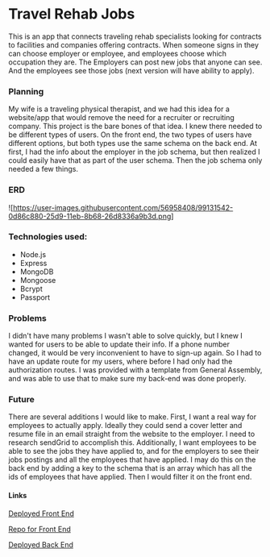 # Travel Rehab Jobs
This is an app that connects traveling rehab specialists looking for contracts to facilities and companies offering contracts. When someone signs in they can choose employer or employee, and employees choose which occupation they are. The Employers can post new jobs that anyone can see. And the employees see those jobs (next version will have ability to apply).

### Planning
My wife is a traveling physical therapist, and we had this idea for a website/app that would remove the need for a recruiter or recruiting company. This project is the bare bones of that idea. I knew there needed to be different types of users. On the front end, the two types of users have different options, but both types use the same schema on the back end. At first, I had the info about the employer in the job schema, but then realized I could easily have that as part of the user schema. Then the job schema only needed a few things.

### ERD

![https://user-images.githubusercontent.com/56958408/99131542-0d86c880-25d9-11eb-8b68-26d8336a9b3d.png]

### Technologies used:
* Node.js
* Express 
* MongoDB 
* Mongoose
* Bcrypt
* Passport

### Problems
I didn't have many problems I wasn't able to solve quickly, but I knew I wanted for users to be able to update their info. If a phone number changed, it would be very inconvenient to have to sign-up again. So I had to have an update route for my users, where before I had only had the authorization routes. I was provided with a template from General Assembly, and was able to use that to make sure my back-end was done properly.

### Future
There are several additions I would like to make. First, I want a real way for employees to actually apply. Ideally they could send a cover letter and resume file in an email straight from the website to the employer. I need to research sendGrid to accomplish this. Additionally, I want employees to be able to see the jobs they have applied to, and for the employers to see their jobs postings and all the employees that have applied. I may do this on the back end by adding a key to the schema that is an array which has all the ids of employees that have applied. Then I would filter it on the front end.

#### Links
[Deployed Front End](https://tavvycat.github.io/Travel-Jobs-Client/)

[Repo for Front End](https://github.com/TavvyCat/Travel-Jobs-Client)

[Deployed Back End](https://travel-jobs-api.herokuapp.com/)